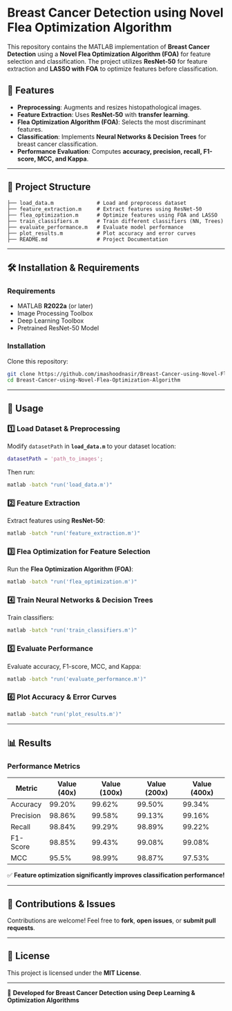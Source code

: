 # Breast Cancer Detection using Novel Flea Optimization Algorithm

This repository contains the MATLAB implementation of **Breast Cancer Detection** using a **Novel Flea Optimization Algorithm (FOA)** for feature selection and classification. The project utilizes **ResNet-50** for feature extraction and **LASSO with FOA** to optimize features before classification.

## 🚀 Features
- **Preprocessing**: Augments and resizes histopathological images.
- **Feature Extraction**: Uses **ResNet-50** with **transfer learning**.
- **Flea Optimization Algorithm (FOA)**: Selects the most discriminant features.
- **Classification**: Implements **Neural Networks & Decision Trees** for breast cancer classification.
- **Performance Evaluation**: Computes **accuracy, precision, recall, F1-score, MCC, and Kappa**.

---

## 📂 Project Structure
```
├── load_data.m              # Load and preprocess dataset
├── feature_extraction.m     # Extract features using ResNet-50
├── flea_optimization.m      # Optimize features using FOA and LASSO
├── train_classifiers.m      # Train different classifiers (NN, Trees)
├── evaluate_performance.m   # Evaluate model performance
├── plot_results.m           # Plot accuracy and error curves
├── README.md                # Project Documentation
```

---

## 🛠 Installation & Requirements

### **Requirements**
- MATLAB **R2022a** (or later)
- Image Processing Toolbox
- Deep Learning Toolbox
- Pretrained ResNet-50 Model

### **Installation**
Clone this repository:
```sh
git clone https://github.com/imashoodnasir/Breast-Cancer-using-Novel-Flea-Optimization-Algorithm.git
cd Breast-Cancer-using-Novel-Flea-Optimization-Algorithm
```

---

## 📜 Usage

### **1️⃣ Load Dataset & Preprocessing**
Modify `datasetPath` in **`load_data.m`** to your dataset location:
```matlab
datasetPath = 'path_to_images';
```
Then run:
```sh
matlab -batch "run('load_data.m')"
```

### **2️⃣ Feature Extraction**
Extract features using **ResNet-50**:
```sh
matlab -batch "run('feature_extraction.m')"
```

### **3️⃣ Flea Optimization for Feature Selection**
Run the **Flea Optimization Algorithm (FOA)**:
```sh
matlab -batch "run('flea_optimization.m')"
```

### **4️⃣ Train Neural Networks & Decision Trees**
Train classifiers:
```sh
matlab -batch "run('train_classifiers.m')"
```

### **5️⃣ Evaluate Performance**
Evaluate accuracy, F1-score, MCC, and Kappa:
```sh
matlab -batch "run('evaluate_performance.m')"
```

### **6️⃣ Plot Accuracy & Error Curves**
```sh
matlab -batch "run('plot_results.m')"
```

---

## 📊 Results

### **Performance Metrics**
| Metric       | Value (40x) | Value (100x) | Value (200x) | Value (400x) |
|-------------|------------|-------------|-------------|-------------|
| Accuracy    | 99.20%     | 99.62%      | 99.50%      | 99.34%      |
| Precision   | 98.86%     | 99.58%      | 99.13%      | 99.16%      |
| Recall      | 98.84%     | 99.29%      | 98.89%      | 99.22%      |
| F1-Score    | 98.85%     | 99.43%      | 99.08%      | 99.08%      |
| MCC         | 95.5%      | 98.99%      | 98.87%      | 97.53%      |

✅ **Feature optimization significantly improves classification performance!**

---

## 🤝 Contributions & Issues
Contributions are welcome! Feel free to **fork**, **open issues**, or **submit pull requests**.

---

## 📜 License
This project is licensed under the **MIT License**.

---

🎯 **Developed for Breast Cancer Detection using Deep Learning & Optimization Algorithms**
